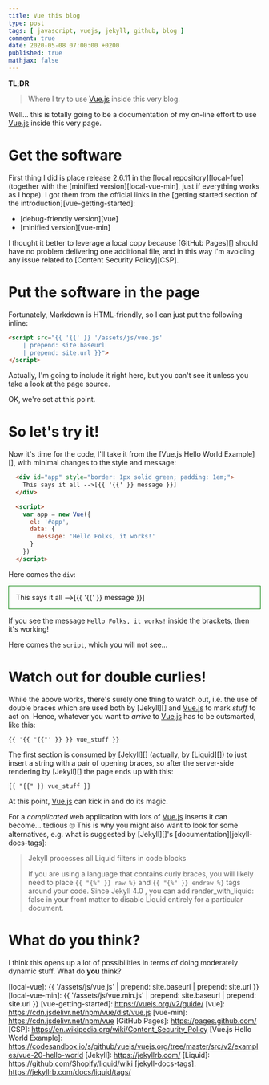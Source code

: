 ```yaml
---
title: Vue this blog
type: post
tags: [ javascript, vuejs, jekyll, github, blog ]
comment: true
date: 2020-05-08 07:00:00 +0200
published: true
mathjax: false
---
```


**TL;DR**

> Where I try to use [Vue.js][] inside this very blog.

Well... this is totally going to be a documentation of my on-line effort
to use [Vue.js][] inside this very page.

# Get the software

First thing I did is place release 2.6.11 in the [local
repository][local-fue] (together with the [minified
version][local-vue-min], just if everything works as I hope). I got them
from the official links in the [getting started section of the
introduction][vue-getting-started]:

- [debug-friendly version][vue]
- [minified version][vue-min]

I thought it better to leverage a local copy because [GitHub Pages][]
should have no problem delivering one additional file, and in this way
I'm avoiding any issue related to [Content Security Policy][CSP].

# Put the software in the page

Fortunately, Markdown is HTML-friendly, so I can just put the following
inline:

```html
<script src="{{ '{{' }} '/assets/js/vue.js'
    | prepend: site.baseurl
    | prepend: site.url }}">
</script>
```

Actually, I'm going to include it right here, but you can't see it
unless you take a look at the page source.

<script src="{{ '/assets/js/vue.js'
    | prepend: site.baseurl
    | prepend: site.url }}">
</script>

OK, we're set at this point.

# So let's try it!

Now it's time for the code, I'll take it from the [Vue.js Hello World
Example][], with minimal changes to the style and message:

```html
  <div id="app" style="border: 1px solid green; padding: 1em;">
    This says it all -->[{{ '{{' }} message }}]
  </div>

  <script>
    var app = new Vue({
      el: '#app',
      data: {
        message: 'Hello Folks, it works!'
      }
    })
  </script>
```

Here comes the `div`:

<div id="app" style="border: 1px solid green; padding: 1em;">
  This says it all -->[{{ '{{' }} message }}]
</div>

If you see the message `Hello Folks, it works!` inside the brackets,
then it's working!

Here comes the `script`, which you will not see...

<script>
  var app = new Vue({
    el: '#app',
    data: {
      message: 'Hello Folks, it works!'
    }
  })
</script>

# Watch out for double curlies!

While the above works, there's surely one thing to watch out, i.e. the
use of double braces which are used both by [Jekyll][] and [Vue.js][] to
mark *stuff* to act on. Hence, whatever you want to *arrive* to
[Vue.js][] has to be outsmarted, like this:

```text
{{ '{{ "{{"' }} }} vue_stuff }}
```

The first section is consumed by [Jekyll][] (actually, by [Liquid][]) to
just insert a string with a pair of opening braces, so after the
server-side rendering by [Jekyll][] the page ends up with this:

```
{{ "{{" }} vue_stuff }}
```

At this point, [Vue.js][] can kick in and do its magic.

For a *complicated* web application with lots of [Vue.js][] inserts it
can become... tedious 🙄 This is why you might also want to look for
some alternatives, e.g. what is suggested by [Jekyll][]'s
[documentation][jekyll-docs-tags]:

> Jekyll processes all Liquid filters in code blocks
>
> If you are using a language that contains curly braces, you will
> likely need to place `{{ "{%" }} raw %}` and `{{ "{%" }} endraw %}`
> tags around your code. Since Jekyll 4.0 , you can add
> render_with_liquid: false in your front matter to disable Liquid
> entirely for a particular document.

# What do you think?

I think this opens up a lot of possibilities in terms of doing
moderately dynamic stuff. What do **you** think?


[Vue.js]: https://vuejs.org/
[local-vue]: {{ '/assets/js/vue.js' | prepend: site.baseurl | prepend: site.url }}
[local-vue-min]: {{ '/assets/js/vue.min.js' | prepend: site.baseurl | prepend: site.url }}
[vue-getting-started]: https://vuejs.org/v2/guide/
[vue]: https://cdn.jsdelivr.net/npm/vue/dist/vue.js
[vue-min]: https://cdn.jsdelivr.net/npm/vue
[GitHub Pages]: https://pages.github.com/
[CSP]: https://en.wikipedia.org/wiki/Content_Security_Policy
[Vue.js Hello World Example]: https://codesandbox.io/s/github/vuejs/vuejs.org/tree/master/src/v2/examples/vue-20-hello-world
[Jekyll]: https://jekyllrb.com/
[Liquid]: https://github.com/Shopify/liquid/wiki
[jekyll-docs-tags]: https://jekyllrb.com/docs/liquid/tags/
